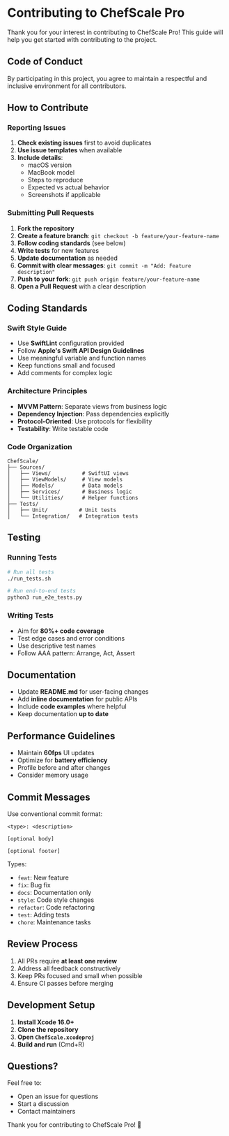 # Contributing to ChefScale Pro

Thank you for your interest in contributing to ChefScale Pro! This guide will help you get started with contributing to the project.

## Code of Conduct

By participating in this project, you agree to maintain a respectful and inclusive environment for all contributors.

## How to Contribute

### Reporting Issues

1. **Check existing issues** first to avoid duplicates
2. **Use issue templates** when available
3. **Include details**:
   - macOS version
   - MacBook model
   - Steps to reproduce
   - Expected vs actual behavior
   - Screenshots if applicable

### Submitting Pull Requests

1. **Fork the repository**
2. **Create a feature branch**: `git checkout -b feature/your-feature-name`
3. **Follow coding standards** (see below)
4. **Write tests** for new features
5. **Update documentation** as needed
6. **Commit with clear messages**: `git commit -m "Add: Feature description"`
7. **Push to your fork**: `git push origin feature/your-feature-name`
8. **Open a Pull Request** with a clear description

## Coding Standards

### Swift Style Guide

- Use **SwiftLint** configuration provided
- Follow **Apple's Swift API Design Guidelines**
- Use meaningful variable and function names
- Keep functions small and focused
- Add comments for complex logic

### Architecture Principles

- **MVVM Pattern**: Separate views from business logic
- **Dependency Injection**: Pass dependencies explicitly
- **Protocol-Oriented**: Use protocols for flexibility
- **Testability**: Write testable code

### Code Organization

```
ChefScale/
├── Sources/
│   ├── Views/          # SwiftUI views
│   ├── ViewModels/     # View models
│   ├── Models/         # Data models
│   ├── Services/       # Business logic
│   └── Utilities/      # Helper functions
├── Tests/
│   ├── Unit/          # Unit tests
│   └── Integration/   # Integration tests
```

## Testing

### Running Tests

```bash
# Run all tests
./run_tests.sh

# Run end-to-end tests
python3 run_e2e_tests.py
```

### Writing Tests

- Aim for **80%+ code coverage**
- Test edge cases and error conditions
- Use descriptive test names
- Follow AAA pattern: Arrange, Act, Assert

## Documentation

- Update **README.md** for user-facing changes
- Add **inline documentation** for public APIs
- Include **code examples** where helpful
- Keep documentation **up to date**

## Performance Guidelines

- Maintain **60fps** UI updates
- Optimize for **battery efficiency**
- Profile before and after changes
- Consider memory usage

## Commit Messages

Use conventional commit format:

```
<type>: <description>

[optional body]

[optional footer]
```

Types:
- `feat`: New feature
- `fix`: Bug fix
- `docs`: Documentation only
- `style`: Code style changes
- `refactor`: Code refactoring
- `test`: Adding tests
- `chore`: Maintenance tasks

## Review Process

1. All PRs require **at least one review**
2. Address all feedback constructively
3. Keep PRs focused and small when possible
4. Ensure CI passes before merging

## Development Setup

1. **Install Xcode 16.0+**
2. **Clone the repository**
3. **Open `ChefScale.xcodeproj`**
4. **Build and run** (Cmd+R)

## Questions?

Feel free to:
- Open an issue for questions
- Start a discussion
- Contact maintainers

Thank you for contributing to ChefScale Pro! 🎯 